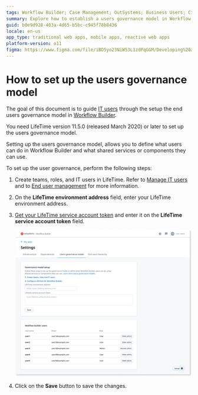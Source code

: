 ```yaml
---
tags: Workflow Builder; Case Management; OutSystems; Business Users; Citizen Developers; Citizen Dev; Workflow; Governance Model; Business developers
summary: Explore how to establish a users governance model in Workflow Builder using OutSystems 11 (O11).
guid: b0e9d928-403a-4d65-b5bc-c945f78b8436
locale: en-us
app_type: traditional web apps, mobile apps, reactive web apps
platform-version: o11
figma: https://www.figma.com/file/iBD5yo23NiW53L1zdPqGGM/Developing%20an%20Application?node-id=4376:912
---
```


# How to set up the users governance model

The goal of this document is to guide [IT users](../../../manage-platform-app-lifecycle/manage-it-teams/about-permission-levels.md) through the setup the end users governance model in [Workflow Builder](http://workflowbuilder.outsystems.com/).

<div class="info" markdown="1">

You need LifeTime version 11.5.0 (released March 2020) or later to set up the users governance model.

</div>

Setting up the users governance model, allows you to define what users can do in Workflow Builder and what shared services or components they can use.

To set up the user governance, perform the following steps:

1. Create teams, roles, and IT users in LifeTime. Refer to [Manage IT users](../../../manage-platform-app-lifecycle/manage-it-teams/about-permission-levels.md) and to [End user management](../../../user-management/end-user-manage/accessing-users.md) for more information.

1. On the **LifeTime environment address** field, enter your LifeTime environment address.

1. [Get your LifeTime service account token](../../../ref/apis/lifetime-deployment/rest-api-authentication.md#creating-a-service-account) and enter it on the **LifeTime service account token** field.

    ![Initial setup screen for user governance in Workflow Builder showing fields for environment address and service account token](images/wfb-setup-govern-init.png "Workflow Builder Governance Setup Initialization")

1. Click on the **Save** button to save the changes.
